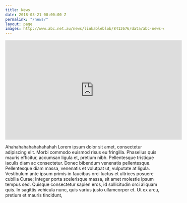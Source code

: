 ```yaml
---
title: News
date: 2018-03-21 00:00:00 Z
permalink: "/news/"
layout: page
images: http://www.abc.net.au/news/linkableblob/8413676/data/abc-news-og-data.jpg
---
```


<iframe width="560" height="315" src="https://www.youtube.com/embed/20_93h7MvuE?rel=0" frameborder="0" allow="autoplay; encrypted-media" allowfullscreen></iframe>

Ahahahahahahahahahah
Lorem ipsum dolor sit amet, consectetur adipiscing elit. Morbi commodo euismod risus eu fringilla. Phasellus quis mauris efficitur, accumsan ligula et, pretium nibh. Pellentesque tristique iaculis diam ac consectetur. Donec bibendum venenatis pellentesque. Pellentesque diam massa, venenatis et volutpat ut, vulputate at ligula. Vestibulum ante ipsum primis in faucibus orci luctus et ultrices posuere cubilia Curae; Integer porta scelerisque massa, sit amet molestie ipsum tempus sed. Quisque consectetur sapien eros, id sollicitudin orci aliquam quis. In sagittis vehicula nunc, quis varius justo ullamcorper et. Ut ex arcu, pretium et mauris tincidunt,
